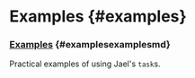 # Examples {#examples}

### [Examples](examples.md) {#examplesexamplesmd}

Practical examples of using Jael's `task`s.
